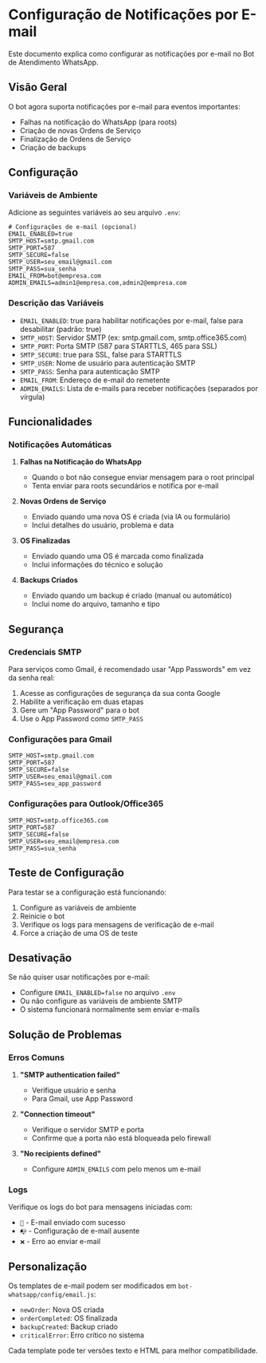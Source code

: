 # Configuração de Notificações por E-mail

Este documento explica como configurar as notificações por e-mail no Bot de Atendimento WhatsApp.

## Visão Geral

O bot agora suporta notificações por e-mail para eventos importantes:
- Falhas na notificação do WhatsApp (para roots)
- Criação de novas Ordens de Serviço
- Finalização de Ordens de Serviço
- Criação de backups

## Configuração

### Variáveis de Ambiente

Adicione as seguintes variáveis ao seu arquivo `.env`:

```env
# Configurações de e-mail (opcional)
EMAIL_ENABLED=true
SMTP_HOST=smtp.gmail.com
SMTP_PORT=587
SMTP_SECURE=false
SMTP_USER=seu_email@gmail.com
SMTP_PASS=sua_senha
EMAIL_FROM=bot@empresa.com
ADMIN_EMAILS=admin1@empresa.com,admin2@empresa.com
```

### Descrição das Variáveis

- `EMAIL_ENABLED`: true para habilitar notificações por e-mail, false para desabilitar (padrão: true)
- `SMTP_HOST`: Servidor SMTP (ex: smtp.gmail.com, smtp.office365.com)
- `SMTP_PORT`: Porta SMTP (587 para STARTTLS, 465 para SSL)
- `SMTP_SECURE`: true para SSL, false para STARTTLS
- `SMTP_USER`: Nome de usuário para autenticação SMTP
- `SMTP_PASS`: Senha para autenticação SMTP
- `EMAIL_FROM`: Endereço de e-mail do remetente
- `ADMIN_EMAILS`: Lista de e-mails para receber notificações (separados por vírgula)

## Funcionalidades

### Notificações Automáticas

1. **Falhas na Notificação do WhatsApp**
   - Quando o bot não consegue enviar mensagem para o root principal
   - Tenta enviar para roots secundários e notifica por e-mail

2. **Novas Ordens de Serviço**
   - Enviado quando uma nova OS é criada (via IA ou formulário)
   - Inclui detalhes do usuário, problema e data

3. **OS Finalizadas**
   - Enviado quando uma OS é marcada como finalizada
   - Inclui informações do técnico e solução

4. **Backups Criados**
   - Enviado quando um backup é criado (manual ou automático)
   - Inclui nome do arquivo, tamanho e tipo

## Segurança

### Credenciais SMTP

Para serviços como Gmail, é recomendado usar "App Passwords" em vez da senha real:
1. Acesse as configurações de segurança da sua conta Google
2. Habilite a verificação em duas etapas
3. Gere um "App Password" para o bot
4. Use o App Password como `SMTP_PASS`

### Configurações para Gmail

```env
SMTP_HOST=smtp.gmail.com
SMTP_PORT=587
SMTP_SECURE=false
SMTP_USER=seu_email@gmail.com
SMTP_PASS=seu_app_password
```

### Configurações para Outlook/Office365

```env
SMTP_HOST=smtp.office365.com
SMTP_PORT=587
SMTP_SECURE=false
SMTP_USER=seu_email@empresa.com
SMTP_PASS=sua_senha
```

## Teste de Configuração

Para testar se a configuração está funcionando:

1. Configure as variáveis de ambiente
2. Reinicie o bot
3. Verifique os logs para mensagens de verificação de e-mail
4. Force a criação de uma OS de teste

## Desativação

Se não quiser usar notificações por e-mail:
- Configure `EMAIL_ENABLED=false` no arquivo `.env`
- Ou não configure as variáveis de ambiente SMTP
- O sistema funcionará normalmente sem enviar e-mails

## Solução de Problemas

### Erros Comuns

1. **"SMTP authentication failed"**
   - Verifique usuário e senha
   - Para Gmail, use App Password

2. **"Connection timeout"**
   - Verifique o servidor SMTP e porta
   - Confirme que a porta não está bloqueada pelo firewall

3. **"No recipients defined"**
   - Configure `ADMIN_EMAILS` com pelo menos um e-mail

### Logs

Verifique os logs do bot para mensagens iniciadas com:
- `📧` - E-mail enviado com sucesso
- `📭` - Configuração de e-mail ausente
- `❌` - Erro ao enviar e-mail

## Personalização

Os templates de e-mail podem ser modificados em `bot-whatsapp/config/email.js`:
- `newOrder`: Nova OS criada
- `orderCompleted`: OS finalizada
- `backupCreated`: Backup criado
- `criticalError`: Erro crítico no sistema

Cada template pode ter versões texto e HTML para melhor compatibilidade.
